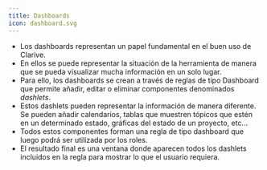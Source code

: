 ```yaml
---
title: Dashboards
icon: dashboard.svg
---
```

* Los dashboards representan un papel fundamental en el buen uso de Clarive.
* En ellos se puede representar la situación de la herramienta de manera que se pueda visualizar mucha información en un solo lugar.
* Para ello, los dashboards se crean a través de reglas de tipo Dashboard que permite añadir, editar o eliminar componentes denominados *dashlets*.
* Estos dashlets pueden representar la información de manera diferente. Se pueden añadir calendarios, tablas que muestren tópicos que estén en un determinado estado, gráficas del estado de un proyecto, etc...
* Todos estos componentes forman una regla de tipo dashboard que luego podrá ser utilizada por los roles. 
* El resultado final es una ventana donde aparecen todos los dashlets incluidos en la regla para mostrar lo que el usuario requiera.
